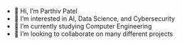 - 👋 Hi, I’m Parthiv Patel
- 👀 I’m interested in AI, Data Science, and Cybersecurity 
- 🌱 I’m currently studying Computer Engineering
- 💞️ I’m looking to collaborate on many different projects

<!---
Parthiv18/Parthiv18 is a ✨ special ✨ repository because its `README.md` (this file) appears on your GitHub profile.
You can click the Preview link to take a look at your changes.
--->
